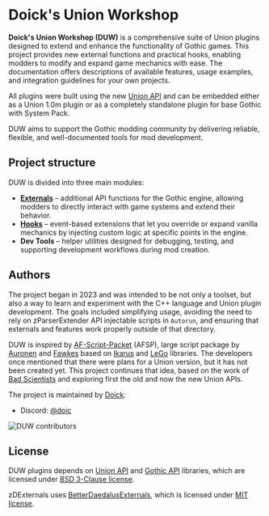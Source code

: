 # Doick's Union Workshop

**Doick's Union Workshop (DUW)** is a comprehensive suite of Union plugins designed to extend and enhance the functionality of Gothic games. This project provides new external functions and practical hooks, enabling modders to modify and expand game mechanics with ease. The documentation offers descriptions of available features, usage examples, and integration guidelines for your own projects.

All plugins were built using the new [Union API](https://gitlab.com/union-framework/union-api) and can be embedded either as a Union 1.0m plugin or as a completely standalone plugin for base Gothic with System Pack.

DUW aims to support the Gothic modding community by delivering reliable, flexible, and well-documented tools for mod development.

## Project structure

DUW is divided into three main modules:

- **[Externals](https://github.com/Doick-Union-Workshop/zDExternals)** – additional API functions for the Gothic engine, allowing modders to directly interact with game systems and extend their behavior.  
- **[Hooks](https://github.com/Doick-Union-Workshop/zDHooks)** – event-based extensions that let you override or expand vanilla mechanics by injecting custom logic at specific points in the engine.  
- **Dev Tools** – helper utilities designed for debugging, testing, and supporting development workflows during mod creation.

## Authors

The project began in 2023 and was intended to be not only a toolset, but also a way to learn and experiment with the C++ language and Union plugin development. The goals included simplifying usage, avoiding the need to rely on zParserExtender API injectable scripts in `Autorun`, and ensuring that externals and features work properly outside of that directory.

DUW is inspired by [AF-Script-Packet](https://github.com/Bad-Scientists/AF-Script-Packet) (AFSP), large script package by [Auronen](https://github.com/auronen) and [Fawkes](https://github.com/Fawkes-dev) based on [Ikarus](https://github.com/Lehona/Ikarus) and [LeGo](https://github.com/Lehona/LeGo) libraries. The developers once mentioned that there were plans for a Union version, but it has not been created yet. This project continues that idea, based on the work of [Bad Scientists](https://github.com/Bad-Scientists) and exploring first the old and now the new Union APIs.

The project is maintained by [Doick](https://github.com/doick):

- Discord: [@doic](https://discordapp.com/users/219766962312577024)

![DUW contributors](https://contrib.nn.ci/api?repo=Doick-Union-Workshop/zDDocs)

## License

DUW plugins depends on [Union API](https://gitlab.com/union-framework/union-api) and [Gothic API](https://gitlab.com/union-framework/gothic-api) libraries, which are licensed under [BSD 3-Clause license](https://gitlab.com/union-framework/union-api/-/blob/main/LICENSE).

zDExternals uses [BetterDaedalusExternals](https://github.com/bogu9821/BetterDaedalusExternals), which is licensed under [MIT license](https://github.com/bogu9821/BetterDaedalusExternals/blob/main/LICENSE).
